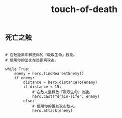 ﻿---
layout: default
title: touch-of-death
---
## 死亡之触
```

# 在短距离中释放你的『吸取生命』技能。
# 使用你的法丈在远距离攻击。

while True:
    enemy = hero.findNearestEnemy()
    if enemy:
        distance = hero.distanceTo(enemy)
        if distance < 15:
            # 在敌人里释放『吸取生命』技能。
            hero.cast("drain-life", enemy)
        else:
            # 使用你的盟友攻击敌人。
            hero.attack(enemy)

```
